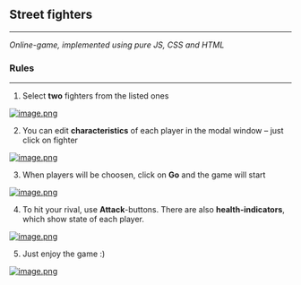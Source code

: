 ## **Street fighters**
____
*Online-game, implemented using pure JS, CSS and HTML*

### Rules
____

1. Select **two** fighters from the listed ones

[![image.png](https://i.postimg.cc/4NppRdXp/image.png)](https://postimg.cc/CzLRjwBK)

2. You can edit **characteristics** of each player in the modal window – just click on fighter

[![image.png](https://i.postimg.cc/TYy5TPGt/image.png)](https://postimg.cc/vcsZzb4n)

3. When players will be choosen, click on **Go** and the game will start

[![image.png](https://i.postimg.cc/zGZQjVGM/image.png)](https://postimg.cc/F7pGFFcg)

4. To hit your rival, use **Attack**-buttons. There are also **health-indicators**, which show state of each player.

[![image.png](https://i.postimg.cc/tCKhn641/image.png)](https://postimg.cc/2VxqPVvm)

5. Just enjoy the game :) 

[![image.png](https://i.postimg.cc/SQCr7qJ1/image.png)](https://postimg.cc/CdMkS3Cb)

